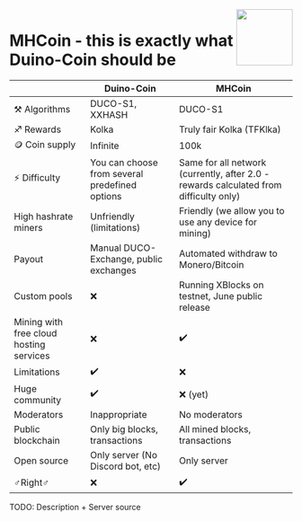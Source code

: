 

<a href="https://mhc.lapki.dev">
  <img src="https://mhcoin.s3.filebase.com/avatar.jpg" align="right" width="100"/>
</a>


<h1>
MHCoin - this is exactly what Duino-Coin should be
</h1>

| | Duino-Coin | MHCoin |
|-|-|-|
| ⚒ Algorithms | DUCO-S1, XXHASH | DUCO-S1 |
| ♐️ Rewards | Kolka | Truly fair Kolka (TFKlka) |
| 🪙 Coin supply | Infinite | 100k | 
| ⚡️ Difficulty | You can choose from several predefined options | Same for all network (currently, after 2.0 - rewards calculated from difficulty only) | 
| High hashrate miners | Unfriendly (limitations) | Friendly (we allow you to use any device for mining) | 
| Payout | Manual DUCO-Exchange, public exchanges | Automated withdraw to Monero/Bitcoin | 
| Custom pools | ❌ | Running XBlocks on testnet, June public release |
| Mining with free cloud hosting services | ❌ | ✔️ | 
| Limitations | ✔️ | ❌ |  
| Huge community  | ✔️ | ❌ (yet) |
| Moderators | Inappropriate | No moderators |
| Public blockchain | Only big blocks, transactions | All mined blocks, transactions |
| Open source | Only server (No Discord bot, etc) | Only server |
| ♂Right♂ | ❌ | ✔️|

TODO: Description + Server source 
